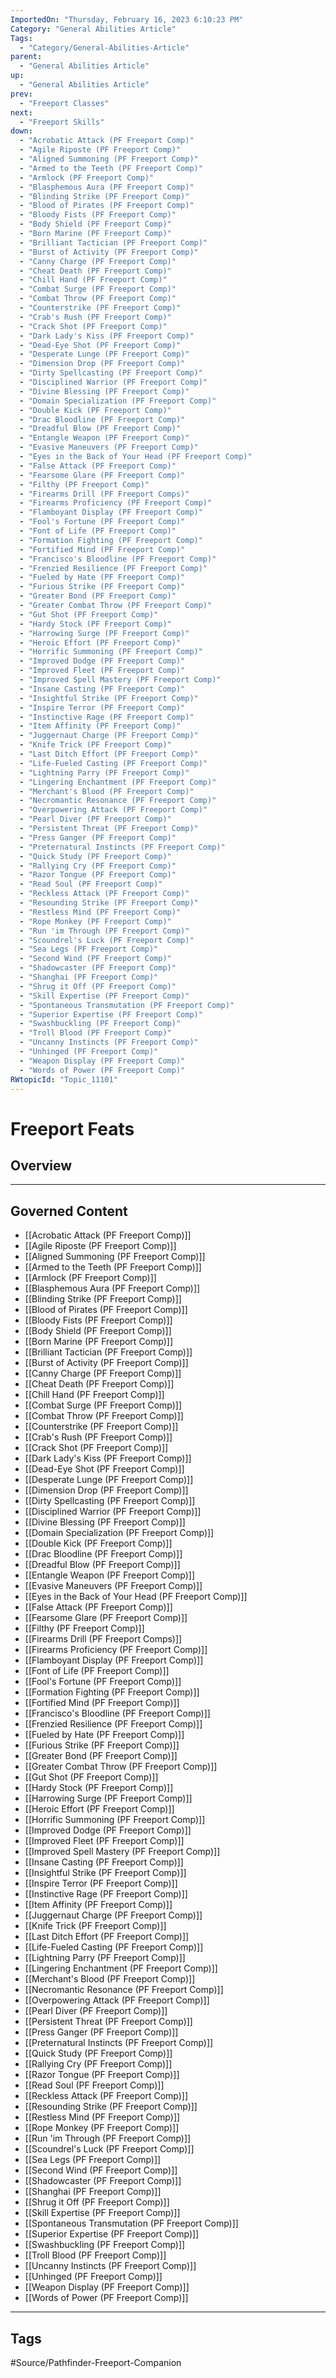 ```yaml
---
ImportedOn: "Thursday, February 16, 2023 6:10:23 PM"
Category: "General Abilities Article"
Tags:
  - "Category/General-Abilities-Article"
parent:
  - "General Abilities Article"
up:
  - "General Abilities Article"
prev:
  - "Freeport Classes"
next:
  - "Freeport Skills"
down:
  - "Acrobatic Attack (PF Freeport Comp)"
  - "Agile Riposte (PF Freeport Comp)"
  - "Aligned Summoning (PF Freeport Comp)"
  - "Armed to the Teeth (PF Freeport Comp)"
  - "Armlock (PF Freeport Comp)"
  - "Blasphemous Aura (PF Freeport Comp)"
  - "Blinding Strike (PF Freeport Comp)"
  - "Blood of Pirates (PF Freeport Comp)"
  - "Bloody Fists (PF Freeport Comp)"
  - "Body Shield (PF Freeport Comp)"
  - "Born Marine (PF Freeport Comp)"
  - "Brilliant Tactician (PF Freeport Comp)"
  - "Burst of Activity (PF Freeport Comp)"
  - "Canny Charge (PF Freeport Comp)"
  - "Cheat Death (PF Freeport Comp)"
  - "Chill Hand (PF Freeport Comp)"
  - "Combat Surge (PF Freeport Comp)"
  - "Combat Throw (PF Freeport Comp)"
  - "Counterstrike (PF Freeport Comp)"
  - "Crab's Rush (PF Freeport Comp)"
  - "Crack Shot (PF Freeport Comp)"
  - "Dark Lady's Kiss (PF Freeport Comp)"
  - "Dead-Eye Shot (PF Freeport Comp)"
  - "Desperate Lunge (PF Freeport Comp)"
  - "Dimension Drop (PF Freeport Comp)"
  - "Dirty Spellcasting (PF Freeport Comp)"
  - "Disciplined Warrior (PF Freeport Comp)"
  - "Divine Blessing (PF Freeport Comp)"
  - "Domain Specialization (PF Freeport Comp)"
  - "Double Kick (PF Freeport Comp)"
  - "Drac Bloodline (PF Freeport Comp)"
  - "Dreadful Blow (PF Freeport Comp)"
  - "Entangle Weapon (PF Freeport Comp)"
  - "Evasive Maneuvers (PF Freeport Comp)"
  - "Eyes in the Back of Your Head (PF Freeport Comp)"
  - "False Attack (PF Freeport Comp)"
  - "Fearsome Glare (PF Freeport Comp)"
  - "Filthy (PF Freeport Comp)"
  - "Firearms Drill (PF Freeport Comps)"
  - "Firearms Proficiency (PF Freeport Comp)"
  - "Flamboyant Display (PF Freeport Comp)"
  - "Fool's Fortune (PF Freeport Comp)"
  - "Font of Life (PF Freeport Comp)"
  - "Formation Fighting (PF Freeport Comp)"
  - "Fortified Mind (PF Freeport Comp)"
  - "Francisco's Bloodline (PF Freeport Comp)"
  - "Frenzied Resilience (PF Freeport Comp)"
  - "Fueled by Hate (PF Freeport Comp)"
  - "Furious Strike (PF Freeport Comp)"
  - "Greater Bond (PF Freeport Comp)"
  - "Greater Combat Throw (PF Freeport Comp)"
  - "Gut Shot (PF Freeport Comp)"
  - "Hardy Stock (PF Freeport Comp)"
  - "Harrowing Surge (PF Freeport Comp)"
  - "Heroic Effort (PF Freeport Comp)"
  - "Horrific Summoning (PF Freeport Comp)"
  - "Improved Dodge (PF Freeport Comp)"
  - "Improved Fleet (PF Freeport Comp)"
  - "Improved Spell Mastery (PF Freeport Comp)"
  - "Insane Casting (PF Freeport Comp)"
  - "Insightful Strike (PF Freeport Comp)"
  - "Inspire Terror (PF Freeport Comp)"
  - "Instinctive Rage (PF Freeport Comp)"
  - "Item Affinity (PF Freeport Comp)"
  - "Juggernaut Charge (PF Freeport Comp)"
  - "Knife Trick (PF Freeport Comp)"
  - "Last Ditch Effort (PF Freeport Comp)"
  - "Life-Fueled Casting (PF Freeport Comp)"
  - "Lightning Parry (PF Freeport Comp)"
  - "Lingering Enchantment (PF Freeport Comp)"
  - "Merchant's Blood (PF Freeport Comp)"
  - "Necromantic Resonance (PF Freeport Comp)"
  - "Overpowering Attack (PF Freeport Comp)"
  - "Pearl Diver (PF Freeport Comp)"
  - "Persistent Threat (PF Freeport Comp)"
  - "Press Ganger (PF Freeport Comp)"
  - "Preternatural Instincts (PF Freeport Comp)"
  - "Quick Study (PF Freeport Comp)"
  - "Rallying Cry (PF Freeport Comp)"
  - "Razor Tongue (PF Freeport Comp)"
  - "Read Soul (PF Freeport Comp)"
  - "Reckless Attack (PF Freeport Comp)"
  - "Resounding Strike (PF Freeport Comp)"
  - "Restless Mind (PF Freeport Comp)"
  - "Rope Monkey (PF Freeport Comp)"
  - "Run 'im Through (PF Freeport Comp)"
  - "Scoundrel's Luck (PF Freeport Comp)"
  - "Sea Legs (PF Freeport Comp)"
  - "Second Wind (PF Freeport Comp)"
  - "Shadowcaster (PF Freeport Comp)"
  - "Shanghai (PF Freeport Comp)"
  - "Shrug it Off (PF Freeport Comp)"
  - "Skill Expertise (PF Freeport Comp)"
  - "Spontaneous Transmutation (PF Freeport Comp)"
  - "Superior Expertise (PF Freeport Comp)"
  - "Swashbuckling (PF Freeport Comp)"
  - "Troll Blood (PF Freeport Comp)"
  - "Uncanny Instincts (PF Freeport Comp)"
  - "Unhinged (PF Freeport Comp)"
  - "Weapon Display (PF Freeport Comp)"
  - "Words of Power (PF Freeport Comp)"
RWtopicId: "Topic_11101"
---
```

# Freeport Feats
## Overview
---
## Governed Content
- [[Acrobatic Attack (PF Freeport Comp)]]
- [[Agile Riposte (PF Freeport Comp)]]
- [[Aligned Summoning (PF Freeport Comp)]]
- [[Armed to the Teeth (PF Freeport Comp)]]
- [[Armlock (PF Freeport Comp)]]
- [[Blasphemous Aura (PF Freeport Comp)]]
- [[Blinding Strike (PF Freeport Comp)]]
- [[Blood of Pirates (PF Freeport Comp)]]
- [[Bloody Fists (PF Freeport Comp)]]
- [[Body Shield (PF Freeport Comp)]]
- [[Born Marine (PF Freeport Comp)]]
- [[Brilliant Tactician (PF Freeport Comp)]]
- [[Burst of Activity (PF Freeport Comp)]]
- [[Canny Charge (PF Freeport Comp)]]
- [[Cheat Death (PF Freeport Comp)]]
- [[Chill Hand (PF Freeport Comp)]]
- [[Combat Surge (PF Freeport Comp)]]
- [[Combat Throw (PF Freeport Comp)]]
- [[Counterstrike (PF Freeport Comp)]]
- [[Crab's Rush (PF Freeport Comp)]]
- [[Crack Shot (PF Freeport Comp)]]
- [[Dark Lady's Kiss (PF Freeport Comp)]]
- [[Dead-Eye Shot (PF Freeport Comp)]]
- [[Desperate Lunge (PF Freeport Comp)]]
- [[Dimension Drop (PF Freeport Comp)]]
- [[Dirty Spellcasting (PF Freeport Comp)]]
- [[Disciplined Warrior (PF Freeport Comp)]]
- [[Divine Blessing (PF Freeport Comp)]]
- [[Domain Specialization (PF Freeport Comp)]]
- [[Double Kick (PF Freeport Comp)]]
- [[Drac Bloodline (PF Freeport Comp)]]
- [[Dreadful Blow (PF Freeport Comp)]]
- [[Entangle Weapon (PF Freeport Comp)]]
- [[Evasive Maneuvers (PF Freeport Comp)]]
- [[Eyes in the Back of Your Head (PF Freeport Comp)]]
- [[False Attack (PF Freeport Comp)]]
- [[Fearsome Glare (PF Freeport Comp)]]
- [[Filthy (PF Freeport Comp)]]
- [[Firearms Drill (PF Freeport Comps)]]
- [[Firearms Proficiency (PF Freeport Comp)]]
- [[Flamboyant Display (PF Freeport Comp)]]
- [[Font of Life (PF Freeport Comp)]]
- [[Fool's Fortune (PF Freeport Comp)]]
- [[Formation Fighting (PF Freeport Comp)]]
- [[Fortified Mind (PF Freeport Comp)]]
- [[Francisco's Bloodline (PF Freeport Comp)]]
- [[Frenzied Resilience (PF Freeport Comp)]]
- [[Fueled by Hate (PF Freeport Comp)]]
- [[Furious Strike (PF Freeport Comp)]]
- [[Greater Bond (PF Freeport Comp)]]
- [[Greater Combat Throw (PF Freeport Comp)]]
- [[Gut Shot (PF Freeport Comp)]]
- [[Hardy Stock (PF Freeport Comp)]]
- [[Harrowing Surge (PF Freeport Comp)]]
- [[Heroic Effort (PF Freeport Comp)]]
- [[Horrific Summoning (PF Freeport Comp)]]
- [[Improved Dodge (PF Freeport Comp)]]
- [[Improved Fleet (PF Freeport Comp)]]
- [[Improved Spell Mastery (PF Freeport Comp)]]
- [[Insane Casting (PF Freeport Comp)]]
- [[Insightful Strike (PF Freeport Comp)]]
- [[Inspire Terror (PF Freeport Comp)]]
- [[Instinctive Rage (PF Freeport Comp)]]
- [[Item Affinity (PF Freeport Comp)]]
- [[Juggernaut Charge (PF Freeport Comp)]]
- [[Knife Trick (PF Freeport Comp)]]
- [[Last Ditch Effort (PF Freeport Comp)]]
- [[Life-Fueled Casting (PF Freeport Comp)]]
- [[Lightning Parry (PF Freeport Comp)]]
- [[Lingering Enchantment (PF Freeport Comp)]]
- [[Merchant's Blood (PF Freeport Comp)]]
- [[Necromantic Resonance (PF Freeport Comp)]]
- [[Overpowering Attack (PF Freeport Comp)]]
- [[Pearl Diver (PF Freeport Comp)]]
- [[Persistent Threat (PF Freeport Comp)]]
- [[Press Ganger (PF Freeport Comp)]]
- [[Preternatural Instincts (PF Freeport Comp)]]
- [[Quick Study (PF Freeport Comp)]]
- [[Rallying Cry (PF Freeport Comp)]]
- [[Razor Tongue (PF Freeport Comp)]]
- [[Read Soul (PF Freeport Comp)]]
- [[Reckless Attack (PF Freeport Comp)]]
- [[Resounding Strike (PF Freeport Comp)]]
- [[Restless Mind (PF Freeport Comp)]]
- [[Rope Monkey (PF Freeport Comp)]]
- [[Run 'im Through (PF Freeport Comp)]]
- [[Scoundrel's Luck (PF Freeport Comp)]]
- [[Sea Legs (PF Freeport Comp)]]
- [[Second Wind (PF Freeport Comp)]]
- [[Shadowcaster (PF Freeport Comp)]]
- [[Shanghai (PF Freeport Comp)]]
- [[Shrug it Off (PF Freeport Comp)]]
- [[Skill Expertise (PF Freeport Comp)]]
- [[Spontaneous Transmutation (PF Freeport Comp)]]
- [[Superior Expertise (PF Freeport Comp)]]
- [[Swashbuckling (PF Freeport Comp)]]
- [[Troll Blood (PF Freeport Comp)]]
- [[Uncanny Instincts (PF Freeport Comp)]]
- [[Unhinged (PF Freeport Comp)]]
- [[Weapon Display (PF Freeport Comp)]]
- [[Words of Power (PF Freeport Comp)]]


---
## Tags
#Source/Pathfinder-Freeport-Companion

